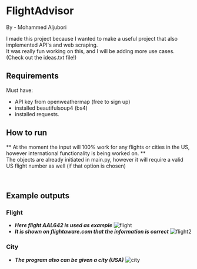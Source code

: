# FlightAdvisor 
By - Mohammed Aljubori

I made this project because I wanted to make a useful project that also implemented API's and web scraping. <br> It was really fun working on this, and I will be adding more use cases. (Check out the ideas.txt file!)

## Requirements
Must have:
* API key from openweathermap (free to sign up)<br>
* installed beautifulsoup4 (bs4)
* installed requests. <br>

## How to run
** At the moment the input will 100% work for any flights or cities in the US, however international functionality is being worked on. **<br>
The objects are already initiated in main.py, however it will require a valid US flight number as well (if that option is chosen)

<br>

## Example outputs
### Flight 

*  	***Here flight AAL642 is used as example*** 
![flight](https://user-images.githubusercontent.com/64828238/147859977-c1702022-90e1-4d8f-a030-c4ec71948e2a.png)
* 	***It is shown on flightaware.com that the information is correct***
![flight2](https://user-images.githubusercontent.com/64828238/147859979-afe7fc88-8a60-4991-8dd8-15e14857cae5.png)


### City
*  	***The program also can be given a city (USA)*** 
![city](https://user-images.githubusercontent.com/64828238/147859997-cee1f08b-72d3-41a0-b490-21f673bbc34a.png)
